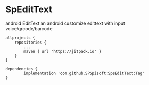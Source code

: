 # SpEditText
android EditText 
an android customize edittext with input voice/qrcode/barcode


	allprojects {
		repositories {
			...
			maven { url 'https://jitpack.io' }
		}
	}

	dependencies {
	        implementation 'com.github.SPSpisoft:SpsEditText:Tag'
	}
